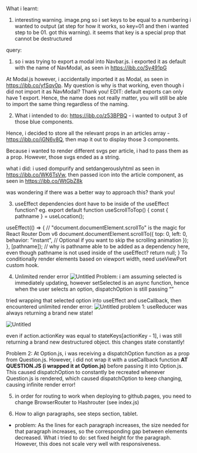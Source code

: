 What i learnt:

1. interesting warning. image.png
   so i set keys to be equal to a numbering i wanted to output (at step for how it works, so key=01 and then i wanted step to be 01. got this warning). it seems that key is a special prop that cannot be destructured

query:

1. so i was trying to export a modal into Navbar.js. i exported it as default with the name of NavModal, as seen in https://ibb.co/Sy491pG

At Modal.js however, i accidentally imported it as Modal, as seen in https://ibb.co/yfSqv0p. My question is why is that working, even though i did not import it as NavModal? Thank you!
EDIT: default exports can only have 1 export. Hence, the name does not really matter, you will still be able to import the same thing regardless of the naming.

2. What i intended to do: https://ibb.co/z53BPBQ - i wanted to output 3 of those blue components.

Hence, i decided to store all the relevant props in an articles array - https://ibb.co/jGN6v8Q, then map it out to display those 3 components.

Because i wanted to render different svgs per article, i had to pass them as a prop. However, those svgs ended as a string.

what i did: i used dompurify and setdangerouslyhtml as seen in https://ibb.co/WK6TsVw, then passed icon into the article component, as seen in https://ibb.co/WtGbZ8k

was wondering if there was a better way to approach this? thank you!

3. useEffect dependencies dont have to be inside of the useEffect function? eg.
   export default function useScrollToTop() {
   const { pathname } = useLocation();

useEffect(() => {
// "document.documentElement.scrollTo" is the magic for React Router Dom v6
document.documentElement.scrollTo({
top: 0,
left: 0,
behavior: "instant", // Optional if you want to skip the scrolling animation
});
}, [pathname]);
// why is pathname able to be added as a dependency here, even though pathname is not used inside of the useEffect?
return null;
}
To conditionally render elements based on viewport width, need useViewPort custom hook.

4. Unlimited render error
   ![Untitled]([https://s3-us-west-2.amazonaws.com/secure.notion-static.com/3b2493ce-579f-4af0-8ea7-0d39c3e2a15c/Untitled.png](https://www.notion.so/Debugging-react-11b4a657369e4b0383f29e72515428c7#21b5ca6e9b2b412c90c58a7ffb551e99))
   Problem: i am assuming selected is immediately updating, however setSelected is an async function, hence when the user selects an option, dispatchOption is still passing “”

tried wrapping that selected option into useEffect and useCallback, then encountered unlimited render error:
![Untitled](https://s3-us-west-2.amazonaws.com/secure.notion-static.com/599db4d6-3a04-4a3a-82d6-27d0331d6a93/Untitled.png)
problem 1: useReducer was always returning a brand new state!

![Untitled](https://s3-us-west-2.amazonaws.com/secure.notion-static.com/c172aaef-ce7d-4804-914d-76eb9926e6df/Untitled.png)

even if action.actionKey was equal to stateKeys[actionKey - 1], i was still returning a brand new destructured object. this changes state constantly!

Problem 2: At Option.js, i was receiving a dispatchOption function as a prop from Question.js. However, i did not wrap it with a useCallback function **AT QUESTION.JS (i wrapped it at Option.js)** before passing it into Option.js. This caused dispatchOption to constantly be recreated whenever Question.js is rendered, which caused dispatchOption to keep changing, causing infinite render error!

5. in order for routing to work when deploying to github.pages, you need to change BrowserRouter to Hashrouter (see index.js)

6. How to align paragraphs, see steps section, tablet.

- problem: As the lines for each paragraph increases, the size needed for that paragraph increases, so the corresponding gap between elements decreased. What i tried to do: set fixed height for the paragraph. However, this does not scale very well with responsiveness.
